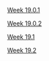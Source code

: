   

[Week 19.0.1](./Week%2019.0.1/Week%2019.0.1.md)

[Week 19.0.2](./Week%2019.0.2/Week%2019.0.2.md)

[Week 19.1](./Week%2019.1/Week%2019.1.md)

[Week 19.2](./Week%2019.2/Week%2019.2.md)